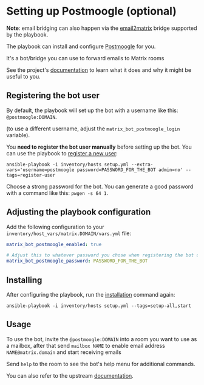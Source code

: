 # Setting up Postmoogle (optional)

**Note**: email bridging can also happen via the [email2matrix](configuring-playbook-email2matrix.md) bridge supported by the playbook.

The playbook can install and configure [Postmoogle](https://gitlab.com/etke.cc/postmoogle) for you.

It's a bot/bridge you can use to forward emails to Matrix rooms

See the project's [documentation](https://gitlab.com/etke.cc/postmoogle) to learn what it does and why it might be useful to you.


## Registering the bot user

By default, the playbook will set up the bot with a username like this: `@postmoogle:DOMAIN`.

(to use a different username, adjust the `matrix_bot_postmoogle_login` variable).

You **need to register the bot user manually** before setting up the bot. You can use the playbook to [register a new user](registering-users.md):

```
ansible-playbook -i inventory/hosts setup.yml --extra-vars='username=postmoogle password=PASSWORD_FOR_THE_BOT admin=no' --tags=register-user
```

Choose a strong password for the bot. You can generate a good password with a command like this: `pwgen -s 64 1`.


## Adjusting the playbook configuration

Add the following configuration to your `inventory/host_vars/matrix.DOMAIN/vars.yml` file:

```yaml
matrix_bot_postmoogle_enabled: true

# Adjust this to whatever password you chose when registering the bot user
matrix_bot_postmoogle_password: PASSWORD_FOR_THE_BOT
```


## Installing

After configuring the playbook, run the [installation](installing.md) command again:

```
ansible-playbook -i inventory/hosts setup.yml --tags=setup-all,start
```


## Usage

To use the bot, invite the `@postmoogle:DOMAIN` into a room you want to use as a mailbox, after that send `mailbox NAME` to enable email address `NAME@matrix.domain` and start receiving emails

Send `help` to the room to see the bot's help menu for additional commands.

You can also refer to the upstream [documentation](https://gitlab.com/etke.cc/postmoogle).
